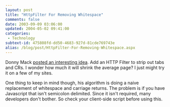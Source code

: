 ```yaml
---
layout: post
title: "HttpFilter For Removing Whitespace"
comments: false
date: 2003-09-09 03:06:00
updated: 2004-05-02 09:41:00
categories:
 - Technology
subtext-id: 475808fd-dd50-4683-927d-81cde769743e
alias: /blog/post/HttpFilter-For-Removing-Whitespace.aspx
---
```



Donny Mack [posted an interesting idea](http://dotnetjunkies.com/WebLog/donnymack/posts/1468.aspx). Add an HTTP Filter to strip out tabs and CRs. I wonder how much it will shrink the average page? I just might try it on a few of my sites.

One thing to keep in mind though, his algorithm is doing a naive replacement of whitespace and carriage returns. The problem is if you have Javascript that isn't semicolon delimited. Since it isn't required, many developers don't bother. So check your client-side script before using this.

